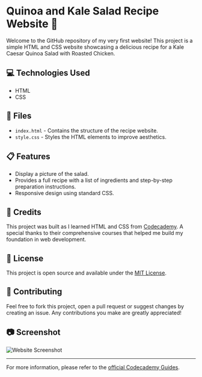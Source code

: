 # Quinoa and Kale Salad Recipe Website :green_salad:

Welcome to the GitHub repository of my very first website! This project is a simple HTML and CSS website showcasing a delicious recipe for a Kale Caesar Quinoa Salad with Roasted Chicken.

## :computer: Technologies Used
- HTML
- CSS

## :file_folder: Files
- `index.html` - Contains the structure of the recipe website.
- `style.css` - Styles the HTML elements to improve aesthetics.

## :clipboard: Features
- Display a picture of the salad.
- Provides a full recipe with a list of ingredients and step-by-step preparation instructions.
- Responsive design using standard CSS.

## :bookmark_tabs: Credits
This project was built as I learned HTML and CSS from [Codecademy](https://www.codecademy.com). A special thanks to their comprehensive courses that helped me build my foundation in web development.

## :pushpin: License
This project is open source and available under the [MIT License](LICENSE).

## :busts_in_silhouette: Contributing
Feel free to fork this project, open a pull request or suggest changes by creating an issue. Any contributions you make are greatly appreciated!

## :camera: Screenshot
![Website Screenshot](https://content.codecademy.com/courses/freelance-1/unit-2/salad.jpg)

---

For more information, please refer to the [official Codecademy Guides](https://www.codecademy.com/resources/docs).


